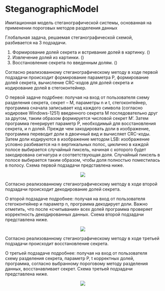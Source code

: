 # SteganographicModel
Имитационная модель стеганографической  системы, основанная на применении пороговых методов разделения данных

Глобальная задача, решаемая стеганографической схемой, разбивается на 3 подзадачи.
1) Формирование долей секрета и встривание долей в картинку. ()
2) Извлечение долей из картинки. ()
3) Восстановление секрета по введенным долям. ()

Согласно реализованному стеганографическому методу в ходе первой подзадачи происходит формирование параметра P, формирование долей секрета, вычисление CRC-кодов для долей секрета и кодирование долей в стегоконтейнер. 

О первой задаче подрбнее: получая на вход от пользователя схему разделения секрета, секрет – M, параметры n и t, стегоконтейнер, программа сначала записывает код каждого символа (согласно кодировке Windows-1251) введенного секрета M последовательно друг за другом, таким образом формируется числовой секрет M’. Затем программа генерирует параметр P, необходимый для восстановления секрета, и n долей. Прежде чем закодировать доли в изображение, программа переводит доли в двоичный вид и вычисляет CRC-коды. Затем доли кодируются в изображение методом LSB: изображение условно разбивается на n вертикальных полос, циклично в каждой полосе выбирается случайный пиксель, начиная с которого будет закодирована сигнатура и соответствующая доля. Случайный пиксель в полосе выбирается таким образом, чтобы доля полностью поместилась в полосу. Схема первой подзадачи представлена ниже.

<p align="center">
  <img src="https://github.com/OlegTerV/SteganographicModel/assets/82037057/25450f45-967f-4fed-a4c1-7de78c762cf8" />
</p>

Согласно реализованному стеганографическому методу в ходе второй подзадачи происходит декодирование долей секрета. 

О второй подзадаче подробнее: получая на вход от пользователя стегоконтейнер и параметр n, 
программа декодирует доли. Важно отметить, что после «считывания» всех 
долей программа проверяет корректность декодированных данных. Схема второй подзадачи представлена 
ниже.

<p align="center">
  <img src="https://github.com/OlegTerV/SteganographicModel/assets/82037057/3d4704e5-68c3-45e6-952d-597375d719df" />
</p>

Согласно реализованному стеганографическому методу в ходе третьей 
подзадачи происходит восстановление секрета.

О третьей подзадаче подробнее: получая на вход от пользователя схему разделения секрета, параметр P, 
t корректных долей, программа, согласно выбранному пороговому методу 
разделения данных, восстанавливает секрет. Схема третьей подзадачи 
представлена ниже.

<p align="center">
  <img src="https://github.com/OlegTerV/SteganographicModel/assets/82037057/3cf0b595-f572-4d5a-9445-abb1d61b66cd" />
</p>
